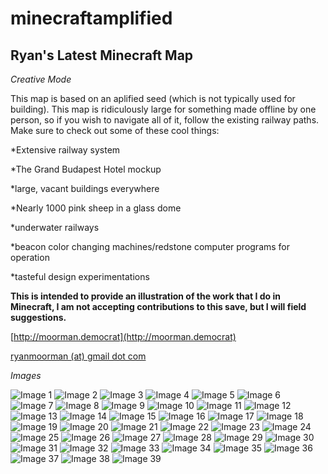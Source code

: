 minecraftamplified
==================

Ryan's Latest Minecraft Map
------------------

*Creative Mode*

This map is based on an aplified seed (which is not typically used for building). This map is ridiculously large for something made offline by one person, so if you wish to navigate all of it, follow the existing railway paths. Make sure to check out some of these cool things:

*Extensive railway system

*The Grand Budapest Hotel mockup

*large, vacant buildings everywhere

*Nearly 1000 pink sheep in a glass dome

*underwater railways

*beacon color changing machines/redstone computer programs for operation

*tasteful design experimentations

**This is intended to provide an illustration of the work that I do in Minecraft, I am not accepting contributions to this save, but I will field suggestions.**

[http://moorman.democrat](http://moorman.democrat)

[ryanmoorman (at) gmail dot com](mailto:ryanmoorman@gmail.com)

*Images*

![Image 1](/images/1.png)
![Image 2](/images/2.png)
![Image 3](/images/3.png)
![Image 4](/images/4.png)
![Image 5](/images/5.png)
![Image 6](/images/6.png)
![Image 7](/images/7.png)
![Image 8](/images/8.png)
![Image 9](/images/9.png)
![Image 10](/images/10.png)
![Image 11](/images/11.png)
![Image 12](/images/12.png)
![Image 13](/images/13.png)
![Image 14](/images/14.png)
![Image 15](/images/15.png)
![Image 16](/images/16.png)
![Image 17](/images/17.png)
![Image 18](/images/18.png)
![Image 19](/images/19.png)
![Image 20](/images/20.png)
![Image 21](/images/21.png)
![Image 22](/images/22.png)
![Image 23](/images/23.png)
![Image 24](/images/24.png)
![Image 25](/images/25.png)
![Image 26](/images/26.png)
![Image 27](/images/27.png)
![Image 28](/images/28.png)
![Image 29](/images/29.png)
![Image 30](/images/30.png)
![Image 31](/images/31.png)
![Image 32](/images/32.png)
![Image 33](/images/33.png)
![Image 34](/images/34.png)
![Image 35](/images/35.png)
![Image 36](/images/36.png)
![Image 37](/images/37.png)
![Image 38](/images/38.png)
![Image 39](/images/39.png)